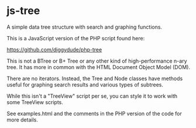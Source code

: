 # js-tree
A simple data tree structure with search and graphing functions.

This is a JavaScript version of the PHP script found here:

https://github.com/diggydude/php-tree

This is not a BTree or B+ Tree or any other kind of high-performance n-ary tree. It has more in common with the HTML Document Object Model (DOM).

There are no iterators. Instead, the Tree and Node classes have methods useful for graphing search results and various types of subtrees.

While this isn't a "TreeView" script per se, you can style it to work with some TreeView scripts.

See examples.html and the comments in the PHP version of the code for more details.
